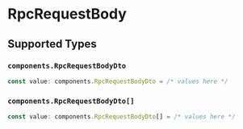 # RpcRequestBody


## Supported Types

### `components.RpcRequestBodyDto`

```typescript
const value: components.RpcRequestBodyDto = /* values here */
```

### `components.RpcRequestBodyDto[]`

```typescript
const value: components.RpcRequestBodyDto[] = /* values here */
```


